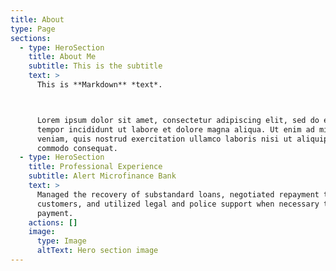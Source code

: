 ```yaml
---
title: About
type: Page
sections:
  - type: HeroSection
    title: About Me
    subtitle: This is the subtitle
    text: >
      This is **Markdown** *text*.



      Lorem ipsum dolor sit amet, consectetur adipiscing elit, sed do eiusmod
      tempor incididunt ut labore et dolore magna aliqua. Ut enim ad minim
      veniam, quis nostrud exercitation ullamco laboris nisi ut aliquip ex ea
      commodo consequat.
  - type: HeroSection
    title: Professional Experience
    subtitle: Alert Microfinance Bank
    text: >
      Managed the recovery of substandard loans, negotiated repayment terms with
      customers, and utilized legal and police support when necessary to enforce
      payment.
    actions: []
    image:
      type: Image
      altText: Hero section image
---
```

